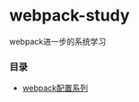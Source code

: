 # webpack-study
webpack进一步的系统学习

### 目录
- [webpack配置系列](https://github.com/xiaodoubaoldl/DailyQustionsOfMountainGun/blob/master/category/js.md)
